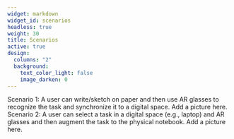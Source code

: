 ```yaml
---
widget: markdown
widget_id: scenarios
headless: true
weight: 30
title: Scenarios
active: true
design:
  columns: "2"
  background:
    text_color_light: false
    image_darken: 0
---
```

Scenario 1: A user can write/sketch on paper and then use AR glasses to recognize the task and synchronize it to a digital space.
Add a picture here.
Scenario 2: A user can select a task in a digital space (e.g., laptop) and AR glasses and then augment the task to the physical notebook.
Add a picture here.